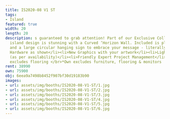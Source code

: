 ```yaml
---
title: IS2020-08 V1 ST
tags:
- Island
featured: true
width: 20
length: 20
description: s guaranteed to grab attention! Part of our Exclusive Collection, this
  island design is stunning with a Curved ‘Horizon Wall. Included is plenty of storage
  and a large circular hanging sign to embrace your message - literally.</br></br>Includes:<ul><li>All
  Hardware as shown</li><li>New Graphics with your artwork</li><li>Lights</li><li>Counter</li><li>Furniture*
  (as per availability)</li><li>Friendly Expert Project Management</li></ul></br>Rent
  excludes flooring </br>*Own excludes furniture, flooring & monitors
rent: 38990
own: 75900
obj: 6eea9a7498b8452f907bf30d19183b90
images:
- url: assets/img/booths/IS2020-08-V1-ST/1.jpg
- url: assets/img/booths/IS2020-08-V1-ST/2.jpg
- url: assets/img/booths/IS2020-08-V1-ST/3.jpg
- url: assets/img/booths/IS2020-08-V1-ST/4.jpg
- url: assets/img/booths/IS2020-08-V1-ST/5.jpg
- url: assets/img/booths/IS2020-08-V1-ST/6.jpg
---
```


